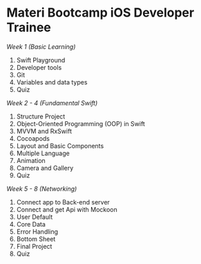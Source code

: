 # Materi Bootcamp iOS Developer Trainee

*Week 1 (Basic Learning)*
1. Swift Playground
2. Developer tools
3. Git
4. Variables and data types
5. Quiz

*Week 2 - 4 (Fundamental Swift)*
1. Structure Project
2. Object-Oriented Programming (OOP) in Swift
3. MVVM and RxSwift
4. Cocoapods
5. Layout and Basic Components
6. Multiple Language
7. Animation
8. Camera and Gallery
9. Quiz

*Week 5 - 8 (Networking)*
1. Connect app to Back-end server
2. Connect and get Api with Mockoon
3. User Default
4. Core Data
5. Error Handling
6. Bottom Sheet
7. Final Project
8. Quiz
